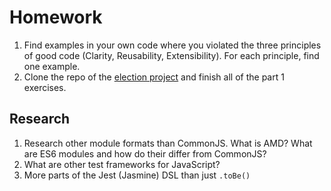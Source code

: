 # Homework

1. Find examples in your own code where you violated the three principles of
   good code (Clarity, Reusability, Extensibility). For each principle, find one
   example.
1. Clone the repo of the
   [election project](https://github.com/codeyourfuture/cyf-election) and finish
   all of the part 1 exercises.

## Research

1. Research other module formats than CommonJS. What is AMD? What are ES6
   modules and how do their differ from CommonJS?
1. What are other test frameworks for JavaScript?
1. More parts of the Jest (Jasmine) DSL than just `.toBe()`
